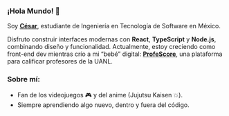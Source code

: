 ### ¡Hola Mundo! 👋

Soy [**César**](https://cgamcs.vercel.app/), estudiante de Ingeniería en Tecnología de Software en México.

Disfruto construir interfaces modernas con **React**, **TypeScript** y **Node.js**, combinando diseño y funcionalidad. Actualmente, estoy creciendo como front-end dev mientras crío a mi “bebé” digital: [**ProfeScore**](https://profescore.com), una plataforma para calificar profesores de la UANL.

### Sobre mí:
- Fan de los videojuegos 🎮 y del anime (Jujutsu Kaisen 💥).
- Siempre aprendiendo algo nuevo, dentro y fuera del código.
